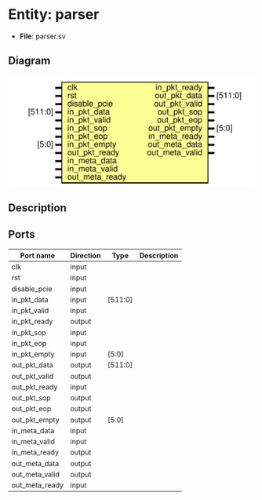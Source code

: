 # Entity: parser

- **File**: parser.sv
## Diagram

![Diagram](parser.svg "Diagram")
## Description



## Ports

| Port name      | Direction | Type    | Description |
| -------------- | --------- | ------- | ----------- |
| clk            | input     |         |             |
| rst            | input     |         |             |
| disable_pcie   | input     |         |             |
| in_pkt_data    | input     | [511:0] |             |
| in_pkt_valid   | input     |         |             |
| in_pkt_ready   | output    |         |             |
| in_pkt_sop     | input     |         |             |
| in_pkt_eop     | input     |         |             |
| in_pkt_empty   | input     | [5:0]   |             |
| out_pkt_data   | output    | [511:0] |             |
| out_pkt_valid  | output    |         |             |
| out_pkt_ready  | input     |         |             |
| out_pkt_sop    | output    |         |             |
| out_pkt_eop    | output    |         |             |
| out_pkt_empty  | output    | [5:0]   |             |
| in_meta_data   | input     |         |             |
| in_meta_valid  | input     |         |             |
| in_meta_ready  | output    |         |             |
| out_meta_data  | output    |         |             |
| out_meta_valid | output    |         |             |
| out_meta_ready | input     |         |             |

